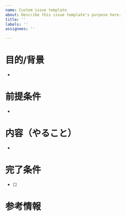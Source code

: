 ```yaml
---
name: Custom issue template
about: Describe this issue template's purpose here.
title: ''
labels: ''
assignees: ''

---
```


# 目的/背景

- 

# 前提条件

- 
 
# 内容（やること）

-
 
# 完了条件

- [ ] 
 
# 参考情報
